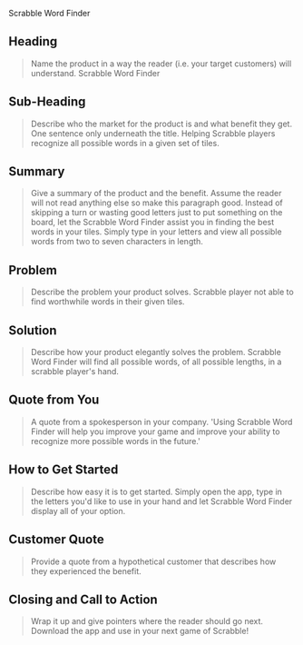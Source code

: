 Scrabble Word Finder
 
## Heading ##
  > Name the product in a way the reader (i.e. your target customers) will understand.
  Scrabble Word Finder

## Sub-Heading ##
  > Describe who the market for the product is and what benefit they get. One sentence only underneath the title.
  Helping Scrabble players recognize all possible words in a given set of tiles.

## Summary ##
  > Give a summary of the product and the benefit. Assume the reader will not read anything else so make this paragraph good.
  Instead of skipping a turn or wasting good letters just to put something on the board, let the Scrabble Word Finder assist you in finding the best words in your tiles. Simply type in your letters and view all possible words from two to seven characters in length.

## Problem ##
  > Describe the problem your product solves.
  Scrabble player not able to find worthwhile words in their given tiles.

## Solution ##
  > Describe how your product elegantly solves the problem.
  Scrabble Word Finder will find all possible words, of all possible lengths, in a scrabble player's hand.

## Quote from You ##
  > A quote from a spokesperson in your company.
  'Using Scrabble Word Finder will help you improve your game and improve your ability to recognize more possible words in the future.'

## How to Get Started ##
  > Describe how easy it is to get started.
  Simply open the app, type in the letters you'd like to use in your hand and let Scrabble Word Finder
  display all of your option.

## Customer Quote ##
  > Provide a quote from a hypothetical customer that describes how they experienced the benefit.

## Closing and Call to Action ##
  > Wrap it up and give pointers where the reader should go next.
  Download the app and use in your next game of Scrabble!

